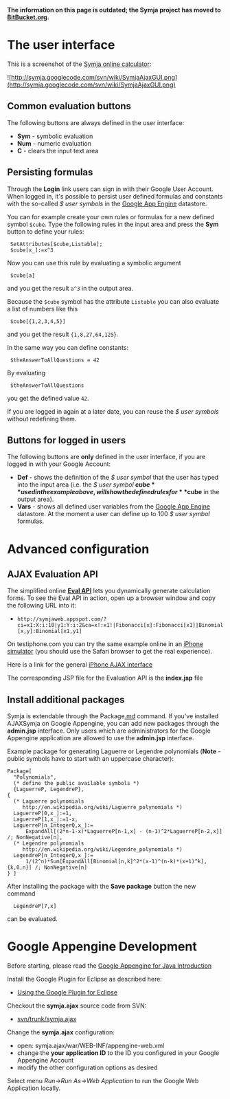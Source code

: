 **The information on this page is outdated; the Symja project has moved to [BitBucket.org](https://bitbucket.org/axelclk/symja_android_library).**



# The user interface #
This is a screenshot of the [Symja online calculator](http://mobmath.appspot.com/):

![http://symja.googlecode.com/svn/wiki/SymjaAjaxGUI.png](http://symja.googlecode.com/svn/wiki/SymjaAjaxGUI.png)

## Common evaluation buttons ##
The following buttons are always defined in the user interface:
  * **Sym** - symbolic evaluation
  * **Num** - numeric evaluation
  * **C** - clears the input text area

## Persisting formulas ##
Through the **Login** link users can sign in with their Google User Account.
When logged in, it's possible to persist user defined formulas and constants with the so-called _$ user symbols_ in the [Google App Engine](http://en.wikipedia.org/wiki/Google_App_Engine) datastore.

You can for example create your own rules or formulas for a new defined symbol `$cube`. Type the following rules in the input area and press the **Sym** button to define your rules:
```
 SetAttributes[$cube,Listable];
 $cube[x_]:=x^3
```

Now you can use this rule by evaluating a symbolic argument
```
 $cube[a] 
```
and you get the result `a^3` in the output area.

Because the `$cube` symbol has the attribute `Listable` you can also evaluate a list of numbers like this
```
 $cube[{1,2,3,4,5}] 
```
and you get the result `{1,8,27,64,125`}.

In the same way you can define constants:
```
 $theAnswerToAllQuestions = 42 
```

By evaluating
```
 $theAnswerToAllQuestions 
```
you get the defined value `42`.

If you are logged in again at a later date, you can reuse the _$ user symbols_ without redefining them.

## Buttons for logged in users ##
The following buttons are **only** defined in the user interface, if you are logged in with your Google Account:
  * **Def** - shows the definition of the _$ user symbol_ that the user has typed into the input area (i.e. the _$ user symbol_ **$cube** used in the example above, will show the defined rules for **$cube** in the output area).
  * **Vars** - shows all defined user variables from the [Google App Engine](http://en.wikipedia.org/wiki/Google_App_Engine) datastore. At the moment a user can define up to 100 _$ user symbol_ formulas.

# Advanced configuration #

## AJAX Evaluation API ##
The simplified online **[Eval API](http://symjaweb.appspot.com/)** lets you dynamically generate calculation forms. To see the Eval API in action, open up a browser window and copy the following URL into it:
  * `http://symjaweb.appspot.com/?ci=x1:X:i:10|y1:Y:i:2&ca=x!:x1!|Fibonacci[x]:Fibonacci[x1]|Binomial[x,y]:Binomial[x1,y1]`

On testiphone.com you can try the same example online in an [iPhone simulator](http://www.testiphone.com/?view=hor&url=http%3A%2F%2Fsymjaweb.appspot.com%2F%3Fci%3Dx1%3AX%3Ai%3A10%7Cy1%3AY%3Ai%3A2%26ca%3Dx%21%3Ax1%21%7CFibonacci%5Bx%5D%3AFibonacci%5Bx1%5D%7CBinomial%5Bx%2Cy%5D%3ABinomial%5Bx1%2Cy1%5D) (you should use the Safari browser to get the real experience).

Here is a link for the general [iPhone AJAX interface](http://www.testiphone.com/?view=hor&url=http%3A%2F%2Fsymjaweb.appspot.com%2F)

The corresponding JSP file for the Evaluation API is the **index.jsp** file

## Install additional packages ##
Symja is extendable through the Package[.md](.md) command. If you've installed AJAXSymja on Google Appengine, you can add new packages through the **admin.jsp** interface. Only users which are administrators for the Google Appengine application are allowed to use the **admin.jsp** interface.

Example package for generating Laguerre or Legendre polynomials (**Note** - public symbols have to start with an uppercase character):
```
Package[ 
  "Polynomials", 
  (* define the public available symbols *)
  {LaguerreP, LegendreP}, 
{ 
  (* Laguerre polynomials 
     http://en.wikipedia.org/wiki/Laguerre_polynomials *) 
  LaguerreP[0,x_]:=1, 
  LaguerreP[1,x_]:=1-x, 
  LaguerreP[n_IntegerQ,x_]:= 
      ExpandAll[(2*n-1-x)*LaguerreP[n-1,x] - (n-1)^2*LaguerreP[n-2,x]] /; NonNegative[n], 
  (* Legendre polynomials 
     http://en.wikipedia.org/wiki/Legendre_polynomials *)
  LegendreP[n_IntegerQ,x_]:=
      1/(2^n)*Sum[ExpandAll[Binomial[n,k]^2*(x-1)^(n-k)*(x+1)^k], {k,0,n}] /; NonNegative[n]
} ]
```

After installing the package with the **Save package** button the new command
```
  LegendreP[7,x]
```
can be evaluated.

# Google Appengine Development #
Before starting, please read the [Google Appengine for Java Introduction](http://code.google.com/appengine/docs/java/gettingstarted/)

Install the Google Plugin for Eclipse as described here:
  * [Using the Google Plugin for Eclipse](http://code.google.com/intl/de-DE/appengine/docs/java/tools/eclipse.html)

Checkout the **symja.ajax** source code from SVN:
  * [svn/trunk/symja.ajax](http://code.google.com/p/symja/source/browse/#svn/trunk/symja.ajax)

Change the **symja.ajax** configuration:
  * open: symja.ajax/war/WEB-INF/appengine-web.xml
  * change the **your application ID** to the ID you configured in your Google Appengine Account
  * modify the other configuration options as desired


Select menu _Run->Run As->Web Application_ to run the Google Web Application locally.